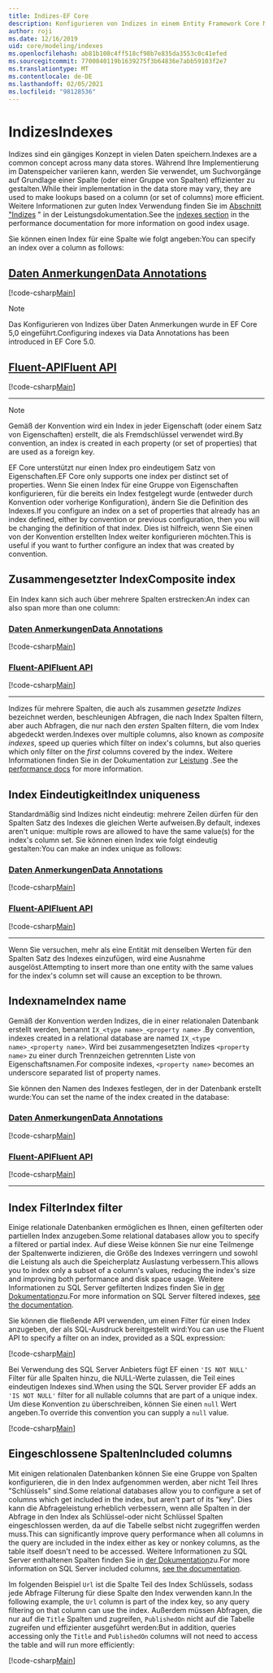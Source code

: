 ```yaml
---
title: Indizes-EF Core
description: Konfigurieren von Indizes in einem Entity Framework Core Modell
author: roji
ms.date: 12/16/2019
uid: core/modeling/indexes
ms.openlocfilehash: ab81b108c4ff518cf98b7e835da3553c0c41efed
ms.sourcegitcommit: 7700840119b1639275f3b64836e7abb59103f2e7
ms.translationtype: MT
ms.contentlocale: de-DE
ms.lasthandoff: 02/05/2021
ms.locfileid: "98128536"
---
```

# <a name="indexes"></a><span data-ttu-id="3c271-103">Indizes</span><span class="sxs-lookup"><span data-stu-id="3c271-103">Indexes</span></span>

<span data-ttu-id="3c271-104">Indizes sind ein gängiges Konzept in vielen Daten speichern.</span><span class="sxs-lookup"><span data-stu-id="3c271-104">Indexes are a common concept across many data stores.</span></span> <span data-ttu-id="3c271-105">Während Ihre Implementierung im Datenspeicher variieren kann, werden Sie verwendet, um Suchvorgänge auf Grundlage einer Spalte (oder einer Gruppe von Spalten) effizienter zu gestalten.</span><span class="sxs-lookup"><span data-stu-id="3c271-105">While their implementation in the data store may vary, they are used to make lookups based on a column (or set of columns) more efficient.</span></span> <span data-ttu-id="3c271-106">Weitere Informationen zur guten Index Verwendung finden Sie im [Abschnitt "Indizes](xref:core/performance/efficient-querying#use-indexes-properly) " in der Leistungsdokumentation.</span><span class="sxs-lookup"><span data-stu-id="3c271-106">See the [indexes section](xref:core/performance/efficient-querying#use-indexes-properly) in the performance documentation for more information on good index usage.</span></span>

<span data-ttu-id="3c271-107">Sie können einen Index für eine Spalte wie folgt angeben:</span><span class="sxs-lookup"><span data-stu-id="3c271-107">You can specify an index over a column as follows:</span></span>

## <a name="data-annotations"></a>[<span data-ttu-id="3c271-108">Daten Anmerkungen</span><span class="sxs-lookup"><span data-stu-id="3c271-108">Data Annotations</span></span>](#tab/data-annotations)

[!code-csharp[Main](../../../samples/core/Modeling/DataAnnotations/Index.cs?name=Index&highlight=1)]

> [!NOTE]
> <span data-ttu-id="3c271-109">Das Konfigurieren von Indizes über Daten Anmerkungen wurde in EF Core 5,0 eingeführt.</span><span class="sxs-lookup"><span data-stu-id="3c271-109">Configuring indexes via Data Annotations has been introduced in EF Core 5.0.</span></span>

## <a name="fluent-api"></a>[<span data-ttu-id="3c271-110">Fluent-API</span><span class="sxs-lookup"><span data-stu-id="3c271-110">Fluent API</span></span>](#tab/fluent-api)

[!code-csharp[Main](../../../samples/core/Modeling/FluentAPI/Index.cs?name=Index&highlight=4)]

***

> [!NOTE]
> <span data-ttu-id="3c271-111">Gemäß der Konvention wird ein Index in jeder Eigenschaft (oder einem Satz von Eigenschaften) erstellt, die als Fremdschlüssel verwendet wird.</span><span class="sxs-lookup"><span data-stu-id="3c271-111">By convention, an index is created in each property (or set of properties) that are used as a foreign key.</span></span>
>
> <span data-ttu-id="3c271-112">EF Core unterstützt nur einen Index pro eindeutigem Satz von Eigenschaften.</span><span class="sxs-lookup"><span data-stu-id="3c271-112">EF Core only supports one index per distinct set of properties.</span></span> <span data-ttu-id="3c271-113">Wenn Sie einen Index für eine Gruppe von Eigenschaften konfigurieren, für die bereits ein Index festgelegt wurde (entweder durch Konvention oder vorherige Konfiguration), ändern Sie die Definition des Indexes.</span><span class="sxs-lookup"><span data-stu-id="3c271-113">If you configure an index on a set of properties that already has an index defined, either by convention or previous configuration, then you will be changing the definition of that index.</span></span> <span data-ttu-id="3c271-114">Dies ist hilfreich, wenn Sie einen von der Konvention erstellten Index weiter konfigurieren möchten.</span><span class="sxs-lookup"><span data-stu-id="3c271-114">This is useful if you want to further configure an index that was created by convention.</span></span>

## <a name="composite-index"></a><span data-ttu-id="3c271-115">Zusammengesetzter Index</span><span class="sxs-lookup"><span data-stu-id="3c271-115">Composite index</span></span>

<span data-ttu-id="3c271-116">Ein Index kann sich auch über mehrere Spalten erstrecken:</span><span class="sxs-lookup"><span data-stu-id="3c271-116">An index can also span more than one column:</span></span>

### <a name="data-annotations"></a>[<span data-ttu-id="3c271-117">Daten Anmerkungen</span><span class="sxs-lookup"><span data-stu-id="3c271-117">Data Annotations</span></span>](#tab/data-annotations)

[!code-csharp[Main](../../../samples/core/Modeling/DataAnnotations/IndexComposite.cs?name=Composite&highlight=1)]

### <a name="fluent-api"></a>[<span data-ttu-id="3c271-118">Fluent-API</span><span class="sxs-lookup"><span data-stu-id="3c271-118">Fluent API</span></span>](#tab/fluent-api)

[!code-csharp[Main](../../../samples/core/Modeling/FluentAPI/IndexComposite.cs?name=Composite&highlight=4)]

***

<span data-ttu-id="3c271-119">Indizes für mehrere Spalten, die auch als zusammen *gesetzte Indizes* bezeichnet werden, beschleunigen Abfragen, die nach Index Spalten filtern, aber auch Abfragen, die nur nach den *ersten* Spalten filtern, die vom Index abgedeckt werden.</span><span class="sxs-lookup"><span data-stu-id="3c271-119">Indexes over multiple columns, also known as *composite indexes*, speed up queries which filter on index's columns, but also queries which only filter on the *first* columns covered by the index.</span></span> <span data-ttu-id="3c271-120">Weitere Informationen finden Sie in der Dokumentation zur [Leistung](xref:core/performance/efficient-querying#use-indexes-properly) .</span><span class="sxs-lookup"><span data-stu-id="3c271-120">See the [performance docs](xref:core/performance/efficient-querying#use-indexes-properly) for more information.</span></span>

## <a name="index-uniqueness"></a><span data-ttu-id="3c271-121">Index Eindeutigkeit</span><span class="sxs-lookup"><span data-stu-id="3c271-121">Index uniqueness</span></span>

<span data-ttu-id="3c271-122">Standardmäßig sind Indizes nicht eindeutig: mehrere Zeilen dürfen für den Spalten Satz des Indexes die gleichen Werte aufweisen.</span><span class="sxs-lookup"><span data-stu-id="3c271-122">By default, indexes aren't unique: multiple rows are allowed to have the same value(s) for the index's column set.</span></span> <span data-ttu-id="3c271-123">Sie können einen Index wie folgt eindeutig gestalten:</span><span class="sxs-lookup"><span data-stu-id="3c271-123">You can make an index unique as follows:</span></span>

### <a name="data-annotations"></a>[<span data-ttu-id="3c271-124">Daten Anmerkungen</span><span class="sxs-lookup"><span data-stu-id="3c271-124">Data Annotations</span></span>](#tab/data-annotations)

[!code-csharp[Main](../../../samples/core/Modeling/DataAnnotations/IndexUnique.cs?name=IndexUnique&highlight=1)]

### <a name="fluent-api"></a>[<span data-ttu-id="3c271-125">Fluent-API</span><span class="sxs-lookup"><span data-stu-id="3c271-125">Fluent API</span></span>](#tab/fluent-api)

[!code-csharp[Main](../../../samples/core/Modeling/FluentAPI/IndexUnique.cs?name=IndexUnique&highlight=5)]

***

<span data-ttu-id="3c271-126">Wenn Sie versuchen, mehr als eine Entität mit denselben Werten für den Spalten Satz des Indexes einzufügen, wird eine Ausnahme ausgelöst.</span><span class="sxs-lookup"><span data-stu-id="3c271-126">Attempting to insert more than one entity with the same values for the index's column set will cause an exception to be thrown.</span></span>

## <a name="index-name"></a><span data-ttu-id="3c271-127">Indexname</span><span class="sxs-lookup"><span data-stu-id="3c271-127">Index name</span></span>

<span data-ttu-id="3c271-128">Gemäß der Konvention werden Indizes, die in einer relationalen Datenbank erstellt werden, benannt `IX_<type name>_<property name>` .</span><span class="sxs-lookup"><span data-stu-id="3c271-128">By convention, indexes created in a relational database are named `IX_<type name>_<property name>`.</span></span> <span data-ttu-id="3c271-129">Wird bei zusammengesetzten Indizes `<property name>` zu einer durch Trennzeichen getrennten Liste von Eigenschaftsnamen.</span><span class="sxs-lookup"><span data-stu-id="3c271-129">For composite indexes, `<property name>` becomes an underscore separated list of property names.</span></span>

<span data-ttu-id="3c271-130">Sie können den Namen des Indexes festlegen, der in der Datenbank erstellt wurde:</span><span class="sxs-lookup"><span data-stu-id="3c271-130">You can set the name of the index created in the database:</span></span>

### <a name="data-annotations"></a>[<span data-ttu-id="3c271-131">Daten Anmerkungen</span><span class="sxs-lookup"><span data-stu-id="3c271-131">Data Annotations</span></span>](#tab/data-annotations)

[!code-csharp[Main](../../../samples/core/Modeling/DataAnnotations/IndexName.cs?name=IndexName&highlight=1)]

### <a name="fluent-api"></a>[<span data-ttu-id="3c271-132">Fluent-API</span><span class="sxs-lookup"><span data-stu-id="3c271-132">Fluent API</span></span>](#tab/fluent-api)

[!code-csharp[Main](../../../samples/core/Modeling/FluentAPI/IndexName.cs?name=IndexName&highlight=5)]

***

## <a name="index-filter"></a><span data-ttu-id="3c271-133">Index Filter</span><span class="sxs-lookup"><span data-stu-id="3c271-133">Index filter</span></span>

<span data-ttu-id="3c271-134">Einige relationale Datenbanken ermöglichen es Ihnen, einen gefilterten oder partiellen Index anzugeben.</span><span class="sxs-lookup"><span data-stu-id="3c271-134">Some relational databases allow you to specify a filtered or partial index.</span></span> <span data-ttu-id="3c271-135">Auf diese Weise können Sie nur eine Teilmenge der Spaltenwerte indizieren, die Größe des Indexes verringern und sowohl die Leistung als auch die Speicherplatz Auslastung verbessern.</span><span class="sxs-lookup"><span data-stu-id="3c271-135">This allows you to index only a subset of a column's values, reducing the index's size and improving both performance and disk space usage.</span></span> <span data-ttu-id="3c271-136">Weitere Informationen zu SQL Server gefilterten Indizes finden Sie in [der Dokumentation](/sql/relational-databases/indexes/create-filtered-indexes)zu.</span><span class="sxs-lookup"><span data-stu-id="3c271-136">For more information on SQL Server filtered indexes, [see the documentation](/sql/relational-databases/indexes/create-filtered-indexes).</span></span>

<span data-ttu-id="3c271-137">Sie können die fließende API verwenden, um einen Filter für einen Index anzugeben, der als SQL-Ausdruck bereitgestellt wird:</span><span class="sxs-lookup"><span data-stu-id="3c271-137">You can use the Fluent API to specify a filter on an index, provided as a SQL expression:</span></span>

[!code-csharp[Main](../../../samples/core/Modeling/FluentAPI/IndexFilter.cs?name=IndexFilter&highlight=5)]

<span data-ttu-id="3c271-138">Bei Verwendung des SQL Server Anbieters fügt EF einen `'IS NOT NULL'` Filter für alle Spalten hinzu, die NULL-Werte zulassen, die Teil eines eindeutigen Indexes sind.</span><span class="sxs-lookup"><span data-stu-id="3c271-138">When using the SQL Server provider EF adds an `'IS NOT NULL'` filter for all nullable columns that are part of a unique index.</span></span> <span data-ttu-id="3c271-139">Um diese Konvention zu überschreiben, können Sie einen `null` Wert angeben.</span><span class="sxs-lookup"><span data-stu-id="3c271-139">To override this convention you can supply a `null` value.</span></span>

[!code-csharp[Main](../../../samples/core/Modeling/FluentAPI/IndexNoFilter.cs?name=IndexNoFilter&highlight=6)]

## <a name="included-columns"></a><span data-ttu-id="3c271-140">Eingeschlossene Spalten</span><span class="sxs-lookup"><span data-stu-id="3c271-140">Included columns</span></span>

<span data-ttu-id="3c271-141">Mit einigen relationalen Datenbanken können Sie eine Gruppe von Spalten konfigurieren, die in den Index aufgenommen werden, aber nicht Teil Ihres "Schlüssels" sind.</span><span class="sxs-lookup"><span data-stu-id="3c271-141">Some relational databases allow you to configure a set of columns which get included in the index, but aren't part of its "key".</span></span> <span data-ttu-id="3c271-142">Dies kann die Abfrageleistung erheblich verbessern, wenn alle Spalten in der Abfrage in den Index als Schlüssel-oder nicht Schlüssel Spalten eingeschlossen werden, da auf die Tabelle selbst nicht zugegriffen werden muss.</span><span class="sxs-lookup"><span data-stu-id="3c271-142">This can significantly improve query performance when all columns in the query are included in the index either as key or nonkey columns, as the table itself doesn't need to be accessed.</span></span> <span data-ttu-id="3c271-143">Weitere Informationen zu SQL Server enthaltenen Spalten finden Sie in [der Dokumentation](/sql/relational-databases/indexes/create-indexes-with-included-columns)zu.</span><span class="sxs-lookup"><span data-stu-id="3c271-143">For more information on SQL Server included columns, [see the documentation](/sql/relational-databases/indexes/create-indexes-with-included-columns).</span></span>

<span data-ttu-id="3c271-144">Im folgenden Beispiel `Url` ist die Spalte Teil des Index Schlüssels, sodass jede Abfrage Filterung für diese Spalte den Index verwenden kann.</span><span class="sxs-lookup"><span data-stu-id="3c271-144">In the following example, the `Url` column is part of the index key, so any query filtering on that column can use the index.</span></span> <span data-ttu-id="3c271-145">Außerdem müssen Abfragen, die nur auf die `Title` Spalten und zugreifen, `PublishedOn` nicht auf die Tabelle zugreifen und effizienter ausgeführt werden:</span><span class="sxs-lookup"><span data-stu-id="3c271-145">But in addition, queries accessing only the `Title` and `PublishedOn` columns will not need to access the table and will run more efficiently:</span></span>

[!code-csharp[Main](../../../samples/core/Modeling/FluentAPI/IndexInclude.cs?name=IndexInclude&highlight=5-9)]
